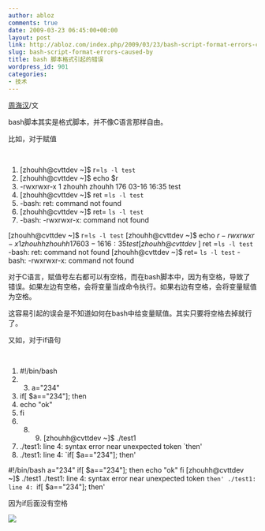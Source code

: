 ```yaml
---
author: abloz
comments: true
date: 2009-03-23 06:45:00+00:00
layout: post
link: http://abloz.com/index.php/2009/03/23/bash-script-format-errors-caused-by/
slug: bash-script-format-errors-caused-by
title: bash 脚本格式引起的错误
wordpress_id: 901
categories:
- 技术
---
```


[周海汉](http://blog.csdn.net/ablo_zhou)/文

bash脚本其实是格式脚本，并不像C语言那样自由。

比如，对于赋值

[](http://blog.csdn.net/ablo_zhou/archive/2009/03/23/4017714.aspx#)[  
](http://blog.csdn.net/ablo_zhou/archive/2009/03/23/4017714.aspx#)

  1. [zhouhh@cvttdev ~]$ r=`ls -l test`
  2. [zhouhh@cvttdev ~]$ echo $r
  3. -rwxrwxr-x 1 zhouhh zhouhh 176 03-16 16:35 test
  4. [zhouhh@cvttdev ~]$ ret =`ls -l test`
  5. -bash: ret: command not found
  6. [zhouhh@cvttdev ~]$ ret= `ls -l test`
  7. -bash: -rwxrwxr-x: command not found

[zhouhh@cvttdev ~]$ r=`ls -l test` [zhouhh@cvttdev ~]$ echo $r -rwxrwxr-x 1 zhouhh zhouhh 176 03-16 16:35 test [zhouhh@cvttdev ~]$ ret =`ls -l test` -bash: ret: command not found [zhouhh@cvttdev ~]$ ret= `ls -l test` -bash: -rwxrwxr-x: command not found    

对于C语言，赋值号左右都可以有空格，而在bash脚本中，因为有空格，导致了错误。如果左边有空格，会将变量当成命令执行。如果右边有空格，会将变量赋值为空格。

这容易引起的误会是不知道如何在bash中给变量赋值。其实只要将空格去掉就行了。

 

又如，对于if语句

[](http://blog.csdn.net/ablo_zhou/archive/2009/03/23/4017714.aspx#)[  
](http://blog.csdn.net/ablo_zhou/archive/2009/03/23/4017714.aspx#)

  1. #!/bin/bash
  2.   3. a="234"
  4. if[ $a=="234"]; then
  5. echo "ok"
  6. fi
  7.   8.   9. [zhouhh@cvttdev ~]$ ./test1
  10. ./test1: line 4: syntax error near unexpected token `then'
  11. ./test1: line 4: `if[ $a=="234"]; then'

#!/bin/bash  a="234" if[ $a=="234"]; then echo "ok" fi   [zhouhh@cvttdev ~]$ ./test1 ./test1: line 4: syntax error near unexpected token `then' ./test1: line 4: `if[ $a=="234"]; then'  

因为if后面没有空格

  
  


![](http://img.zemanta.com/pixy.gif?x-id=ba87e7d5-c894-8b33-80e9-a7f1eb6058a3)
